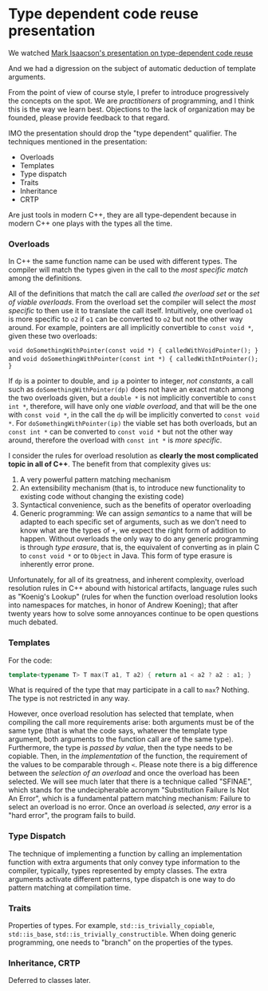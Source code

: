 # Type dependent code reuse presentation

We watched [Mark Isaacson's presentation on type-dependent code reuse](https://vimeo.com/131194141)

And we had a digression on the subject of automatic deduction of template arguments.

From the point of view of course style, I prefer to introduce progressively the concepts on the spot.  We are *practitioners* of programming, and I think this is the way we learn best.  Objections to the lack of organization may be founded, please provide feedback to that regard.

IMO the presentation should drop the "type dependent" qualifier.  The techniques mentioned in the presentation:
 
 - Overloads
 - Templates
 - Type dispatch
 - Traits
 - Inheritance
 - CRTP
 
 Are just tools in modern C++, they are all type-dependent because in modern C++ one plays with the types all the time.
 
 ### Overloads
 
In C++ the same function name can be used with different types.  The compiler will match the types given in the call to the *most specific match* among the definitions.

All of the definitions that match the call are called *the overload set* or the *set of viable overloads*.  From the overload set the compiler will select the *most specific* to then use it to translate the call itself.  Intuitively, one overload `o1` is more specific to `o2` if `o1` can be converted to `o2` but not the other way around.  For example, pointers are all implicitly convertible to `const void *`, given these two overloads:

`void doSomethingWithPointer(const void *) { calledWithVoidPointer(); }`
and
`void doSomethingWithPointer(const int *) { calledWithIntPointer(); }`

If `dp` is a pointer to double, and `ip` a pointer to integer, *not constants*, a call such as
`doSomethingWithPointer(dp)` does not have an exact match among the two overloads given, but a `double *` is not implicitly convertible to `const int *`, therefore, will have only one *viable overload*, and that will be the one with `const void *`, in the call the `dp` will be implicitly converted to `const void *`.  For `doSomethingWithPointer(ip)` the viable set has both overloads, but an `const int *` can be converted to `const void *` but not the other way around, therefore the overload with `const int *` is *more specific*.

I consider the rules for overload resolution as **clearly the most complicated topic in all of C++**.  The benefit from that complexity gives us:

1. A very powerful pattern matching mechanism
2. An extensibility mechanism (that is, to introduce new functionality to existing code without changing the existing code)
3. Syntactical convenience, such as the benefits of operator overloading
4. Generic programming: We can assign *semantics* to a name that will be adapted to each specific set of arguments, such as we don't need to know what are the types of `+`, we expect the right form of addition to happen.  Without overloads the only way to do any generic programming is through *type erasure*, that is, the equivalent of converting as in plain C to `const void *` or to `Object` in Java.  This form of type erasure is inherently error prone.

Unfortunately, for all of its greatness, and inherent complexity, overload resolution rules in C++ abound with historical artifacts, language rules such as "Koenig's Lookup" (rules for when the function overload resolution looks into namespaces for matches, in honor of Andrew Koening); that after twenty years how to solve some annoyances continue to be open questions much debated.
 
 ### Templates
 
 For the code:
 
 ```c++
 template<typename T> T max(T a1, T a2) { return a1 < a2 ? a2 : a1; }
 ```
 
 What is required of the type that may participate in a call to `max`?
 Nothing.  The type is not restricted in any way.
 
However, once overload resolution has selected that template, when compiling the call more requirements arise:  both arguments must be of the same type (that is what the code says, whatever the template type argument, both arguments to the function call are of the same type).  Furthermore, the type is *passed by value*, then the type needs to be copiable.  Then, in the *implementation* of the function, the requirement of the values to be comparable through `<`.  Please note there is a big difference between the *selection of an overload* and once the overload has been selected.  We will see much later that there is a technique called "SFINAE", which stands for the undecipherable acronym "Substitution Failure Is Not An Error", which is a fundamental pattern matching mechanism: Failure to select an overload is no error.  Once an overload *is* selected, *any* error is a "hard error", the program fails to build.
 
 ### Type Dispatch
 
The technique of implementing a function by calling an implementation function with extra arguments that only convey type information to the compiler, typically, types represented by empty classes.  The extra arguments activate different patterns, type dispatch is one way to do pattern matching at compilation time.

### Traits

Properties of types.  For example, `std::is_trivially_copiable`, `std::is_base`, `std::is_trivially_constructible`.  When doing generic programming, one needs to "branch" on the properties of the types.

### Inheritance, CRTP

Deferred to classes later.


 
